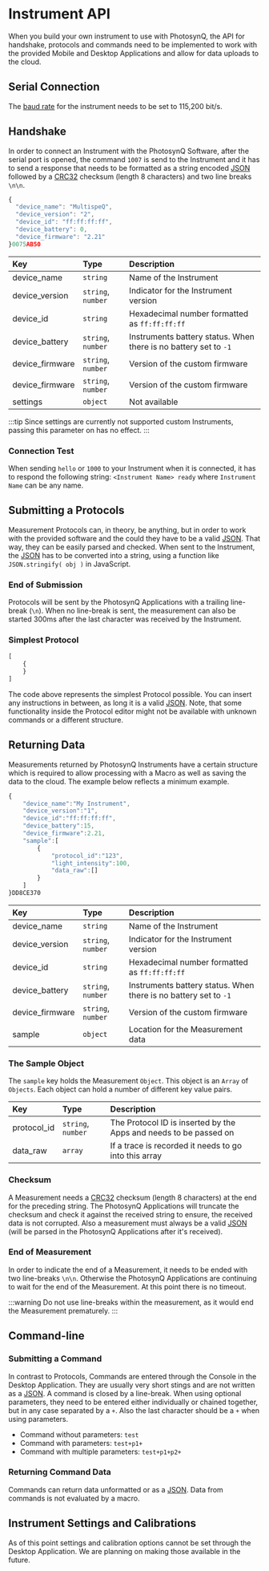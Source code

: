 # Instrument API

When you build your own instrument to use with PhotosynQ, the API for handshake, protocols and commands need to be implemented to work with the provided Mobile and Desktop Applications and allow for data uploads to the cloud.

## Serial Connection

The [baud rate] for the instrument needs to be set to 115,200 bit/s.

## Handshake

In order to connect an Instrument with the PhotosynQ Software, after the serial port is opened, the command `1007` is send to the Instrument and it has to send a response that needs to be formatted as a string encoded [JSON] followed by a [CRC32] checksum (length 8 characters) and two line breaks `\n\n`.

```javascript
{
  "device_name": "MultispeQ",
  "device_version": "2",
  "device_id": "ff:ff:ff:ff",
  "device_battery": 0,
  "device_firmware": "2.21"
}0075AB50
```

| Key             | Type               | Description                                                      |
| :-------------- | :----------------- | :--------------------------------------------------------------- |
| device_name     | `string`           | Name of the Instrument                                           |
| device_version  | `string`, `number` | Indicator for the Instrument version                             |
| device_id       | `string`           | Hexadecimal number formatted as `ff:ff:ff:ff`                    |
| device_battery  | `string`, `number` | Instruments battery status. When there is no battery set to `-1` |
| device_firmware | `string`, `number` | Version of the custom firmware                                   |
| device_firmware | `string`, `number` | Version of the custom firmware                                   |
| settings        | `object`           | Not available                                                    |

:::tip
Since settings are currently not supported custom Instruments, passing this parameter on has no effect.
:::

### Connection Test

When sending `hello` or `1000` to your Instrument when it is connected, it has to respond the following string: `<Instrument Name> ready` where `Instrument Name` can be any name.

## Submitting a Protocols

Measurement Protocols can, in theory, be anything, but in order to work with the provided software and the could they have to be a valid [JSON]. That way, they can be easily parsed and checked. When sent to the Instrument, the [JSON] has to be converted into a string, using a function like `JSON.stringify( obj )` in JavaScript.

### End of Submission

Protocols will be sent by the PhotosynQ Applications with a trailing line-break (`\n`). When no line-break is sent, the measurement can also be started 300ms after the last character was received by the Instrument.

### Simplest Protocol

```JavaScript
[
    {
    }
]
```

The code above represents the simplest Protocol possible. You can insert any instructions in between, as long it is a valid [JSON]. Note, that some functionality inside the Protocol editor might not be available with unknown commands or a different structure.

## Returning Data

Measurements returned by PhotosynQ Instruments have a certain structure which is required to allow processing with a Macro as well as saving the data to the cloud. The example below reflects a minimum example.

```JavaScript
{
    "device_name":"My Instrument",
    "device_version":"1",
    "device_id":"ff:ff:ff:ff",
    "device_battery":15,
    "device_firmware":2.21,
    "sample":[
        {
            "protocol_id":"123",
            "light_intensity":100,
            "data_raw":[]
        }
    ]
}DD8CE370
```

| Key             | Type               | Description                                                      |
| :-------------- | :----------------- | :--------------------------------------------------------------- |
| device_name     | `string`           | Name of the Instrument                                           |
| device_version  | `string`, `number` | Indicator for the Instrument version                             |
| device_id       | `string`           | Hexadecimal number formatted as `ff:ff:ff:ff`                    |
| device_battery  | `string`, `number` | Instruments battery status. When there is no battery set to `-1` |
| device_firmware | `string`, `number` | Version of the custom firmware                                   |
| sample          | `object`           | Location for the Measurement data                                |

### The Sample Object

The `sample` key holds the Measurement `Object`. This object is an `Array` of `Objects`. Each object can hold a number of different key value pairs.

| Key             | Type               | Description                                                       |
| :-------------- | :----------------- | :---------------------------------------------------------------- |
| protocol_id     | `string`, `number` | The Protocol ID is inserted by the Apps and needs to be passed on |
| data_raw        | `array`            | If a trace is recorded it needs to go into this array             |

### Checksum

A Measurement needs a [CRC32] checksum (length 8 characters) at the end for the preceding string. The PhotosynQ Applications will truncate the checksum and check it against the received string to ensure, the received data is not corrupted. Also a measurement must always be a valid [JSON] (will be parsed in the PhotosynQ Applications after it's received).

### End of Measurement

In order to indicate the end of a Measurement, it needs to be ended with two line-breaks `\n\n`. Otherwise the PhotosynQ Applications are continuing to wait for the end of the Measurement. At this point there is no timeout.

:::warning
Do not use line-breaks within the measurement, as it would end the Measurement prematurely.
:::

## Command-line

### Submitting a Command

In contrast to Protocols, Commands are entered through the Console in the Desktop Application. They are usually very short stings and are not written as a [JSON]. A command is closed by a line-break. When using optional parameters, they need to be entered either individually or chained together, but in any case separated by a `+`. Also the last character should be a `+` when using parameters.

+ Command without parameters: `test`
+ Command with parameters: `test+p1+`
+ Command with multiple parameters: `test+p1+p2+`

### Returning Command Data

Commands can return data unformatted or as a [JSON]. Data from commands is not evaluated by a macro.

## Instrument Settings and Calibrations

As of this point settings and calibration options cannot be set through the Desktop Application. We are planning on making those available in the future.

[JSON]: https://en.wikipedia.org/wiki/JSON
[CRC32]: https://en.wikipedia.org/wiki/Cyclic_redundancy_check#CRC-32_algorithm
[baud rate]: https://en.wikipedia.org/wiki/Serial_port#Settings

